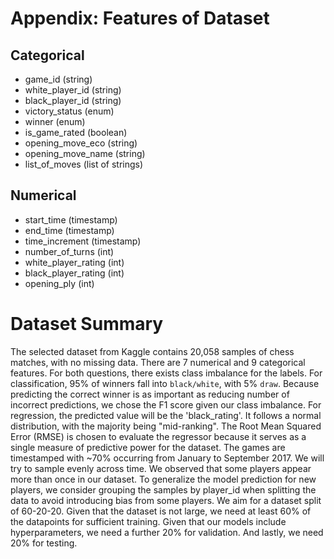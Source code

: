 # Appendix: Features of Dataset
## Categorical
* game_id (string)
* white_player_id (string)
* black_player_id (string)
* victory_status (enum) 
* winner (enum)
* is_game_rated (boolean)
* opening_move_eco (string)
* opening_move_name (string)
* list_of_moves (list of strings) 

## Numerical
* start_time (timestamp)
* end_time (timestamp) 
* time_increment (timestamp) 
* number_of_turns (int)
* white_player_rating (int) 
* black_player_rating (int)
* opening_ply (int)


# Dataset Summary 

The selected dataset from Kaggle contains 20,058 samples of chess matches, with no missing data. There are 7 numerical and 9 categorical features. For both questions, there exists class imbalance for the labels. For classification, 95% of winners fall into `black/white`, with 5% `draw`. Because predicting the correct winner is as important as reducing number of incorrect predictions, we chose the F1 score given our class imbalance. For regression, the predicted value will be the 'black_rating'. It follows a normal distribution, with the majority being "mid-ranking". The Root Mean Squared Error (RMSE) is chosen to evaluate the regressor because it serves as a single measure of predictive power for the dataset. The games are timestamped with ~70% occurring from January to September 2017. We will try to sample evenly across time. We observed that some players appear more than once in our dataset. To generalize the model prediction for new players, we consider grouping the samples by player_id when splitting the data to avoid introducing bias from some players. We aim for a dataset split of 60-20-20. Given that the dataset is not large, we need at least 60% of the datapoints for sufficient training. Given that our models include hyperparameters, we need a further 20% for validation. And lastly, we need 20% for testing.

